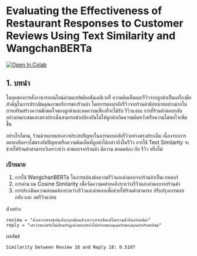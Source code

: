 # Evaluating the Effectiveness of Restaurant Responses to Customer Reviews Using Text Similarity and WangchanBERTa

[![Open In Colab](https://colab.research.google.com/assets/colab-badge.svg)](https://colab.research.google.com/drive/1Xl9gJmKZ4Ob3HqBqkbi41SUj52RXDhuZ?usp=sharing)


## 1. บทนำ
ในยุคของการสั่งอาหารออนไลน์ผ่านแอปพลิเคชันเดลิเวอรี่ ความคิดเห็นและรีวิวจากลูกค้าเป็นเครื่องมือสำคัญในการประเมินคุณภาพบริการของร้านค้า โดยการตอบกลับรีวิวจากร้านค้ามีบทบาทอย่างมากในการเสริมสร้างความพึงพอใจของลูกค้าและลดความเสี่ยงที่จะได้รับ รีวิวแง่ลบ การที่ร้านค้าตอบกลับอย่างเหมาะสมและตรงประเด็นสามารถช่วยป้องกันไม่ให้ลูกค้าเกิดความผิดหวังหรือความไม่พอใจเพิ่มขึ้น

อย่างไรก็ตาม, ร้านค้าหลายแห่งอาจประสบปัญหาในการตอบกลับรีวิวอย่างตรงประเด็น เนื่องจากการตอบกลับอาจไม่ตรงกับปัญหาหรือความคิดเห็นที่ลูกค้าได้กล่าวถึงในรีวิว การใช้ Text Similarity จะช่วยให้ร้านค้าสามารถวิเคราะห์ว่า คำตอบจากร้านค้า มีความ สอดคล้อง กับ รีวิว หรือไม่

### เป้าหมาย
  1. การใช้ WangchanBERTa ในการแปลงข้อความรีวิวและคำตอบจากร้านค้าเป็นเวกเตอร์
  2. การคำนวณ Cosine Similarity เพื่อวัดความคล้ายคลึงระหว่างรีวิวและคำตอบจากร้านค้า
  3. การประเมินความสอดคล้องระหว่างรีวิวและคำตอบเพื่อช่วยให้ร้านค้าสามารถ ปรับปรุงการตอบกลับ และ ลดรีวิวแง่ลบ 

ตัวอย่าง

```
review = "น้ำเสาวรสรสชาติแปลกๆเหมือนตัวเสาวรสจะเสียแต่โดยรวมน้ำอื่นอร่อยดีค่ะ"
reply = "เสาวรสแก่ครับไม่เสียครับลูกค้าขออภัยถ้าไม่อร่อยขอบคุณครับขอบคุณสำหรับคำติชม"
```
ผลลัพธ์

```
Similarity between Review 18 and Reply 18: 0.5107
```
